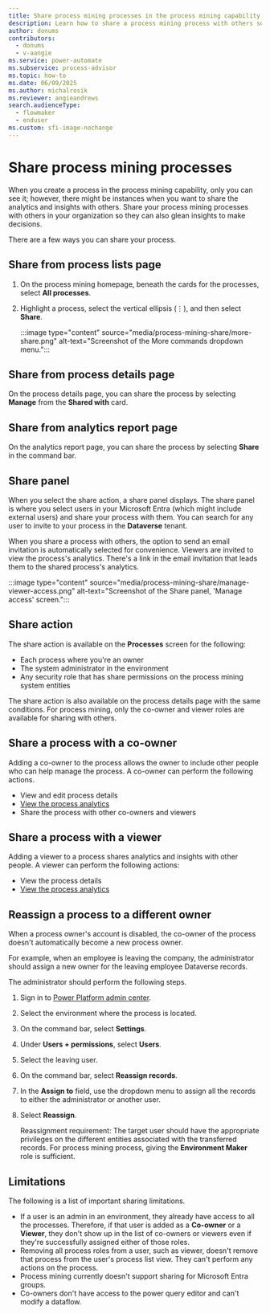 ```yaml
---
title: Share process mining processes in the process mining capability
description: Learn how to share a process mining process with others so that they can glean insights to make decisions.
author: donums
contributors:
  - donums
  - v-aangie  
ms.service: power-automate
ms.subservice: process-advisor
ms.topic: how-to
ms.date: 06/09/2025
ms.author: michalrosik
ms.reviewer: angieandrews
search.audienceType: 
  - flowmaker
  - enduser
ms.custom: sfi-image-nochange
---
```


# Share process mining processes

When you create a process in the process mining capability, only you can see it; however, there might be instances when you want to share the analytics and insights with others. Share your process mining processes with others in your organization so they can also glean insights to make decisions.

There are a few ways you can share your process.

## Share from process lists page

1. On the process mining homepage, beneath the cards for the processes, select **All processes**.
1. Highlight a process, select the vertical ellipsis (&vellip;), and then select **Share**.

    :::image type="content" source="media/process-mining-share/more-share.png" alt-text="Screenshot of the More commands dropdown menu.":::

## Share from process details page

On the process details page, you can share the process by selecting **Manage** from the **Shared with** card.

## Share from analytics report page

On the analytics report page, you can share the process by selecting **Share** in the command bar.

## Share panel

When you select the share action, a share panel displays. The share panel is where you select users in your Microsoft Entra (which might include external users) and share your process with them. You can search for any user to invite to your process in the **Dataverse** tenant.  

When you share a process with others, the option to send an email invitation is automatically selected for convenience. Viewers are invited to view the process's analytics. There's a link in the email invitation that leads them to the shared process's analytics.

:::image type="content" source="media/process-mining-share/manage-viewer-access.png" alt-text="Screenshot of the Share panel, 'Manage access' screen.":::

## Share action

The share action is available on the **Processes** screen for the following:

- Each process where you're an owner
- The system administrator in the environment
- Any security role that has share permissions on the process mining system entities

The share action is also available on the process details page with the same conditions. For process mining, only the co-owner and viewer roles are available for sharing with others.

## Share a process with a co-owner

Adding a co-owner to the process allows the owner to include other people who can help manage the process. A co-owner can perform the following actions.

- View and edit process details
- [View the process analytics](process-mining-visualize.md)
- Share the process with other co-owners and viewers

## Share a process with a viewer

  Adding a viewer to a process shares analytics and insights with other people. A viewer can perform the following actions:

- View the process details
- [View the process analytics](process-mining-visualize.md)

## Reassign a process to a different owner

When a process owner's account is disabled, the co-owner of the process doesn't automatically become a new process owner.

For example, when an employee is leaving the company, the administrator should assign a new owner for the leaving employee Dataverse records.

The administrator should perform the following steps.

1. Sign in to [Power Platform admin center](https://admin.powerplatform.microsoft.com/environments).
1. Select the environment where the process is located.
1. On the command bar, select **Settings**.
1. Under **Users + permissions**, select **Users**.
1. Select the leaving user.
1. On the command bar, select **Reassign records**.
1. In the **Assign to** field, use the dropdown menu to assign all the records to either the administrator or another user.
1. Select **Reassign**.

    Reassignment requirement: The target user should have the appropriate privileges on the different entities associated with the transferred records. For process mining process, giving the **Environment Maker** role is sufficient.

## Limitations

The following is a list of important sharing limitations.

- If a user is an admin in an environment, they already have access to all the processes. Therefore, if that user is added as a **Co-owner** or a **Viewer**, they don't show up in the list of co-owners or viewers even if they're successfully assigned either of those roles.
- Removing all process roles from a user, such as viewer, doesn't remove that process from the user's process list view. They can't perform any actions on the process.
- Process mining currently doesn't support sharing for Microsoft Entra groups.
- Co-owners don't have access to the power query editor and can't modify a dataflow.

